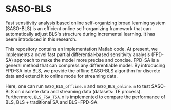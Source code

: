 # SASO-BLS

Fast sensitivity analysis based online self-organizing broad learning system (SASO-BLS) is an efficient online self-organizing framework that can automatically adjust BLS's structure during incremental learning. It has beem introduced in this research.

This repository contains an implementation Matlab code. At present, we implements a novel fast partial differential-based sensitivity analysis (FPD-SA) approach to make the model more precise and concise. FPD-SA is a general method that can compress any differentiable model. By introducing FPD-SA into BLS, we provide the offline SASO-BLS algorithm for discrete data and extend it to online mode for streaming data.

Here, one can run `SASO_BLS_offline.m` and `SASO_BLS_online.m` to test SASO-BLS on discrete data and streaming data (datasets: TE process). Furthermore, `BLS_FSA_TSA.m` is implemented to compare the performance of BLS, BLS + traditional SA and BLS+FPD-SA.

